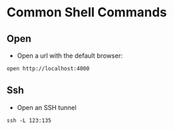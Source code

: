 # Common Shell Commands


## Open

* Open a url with the default browser:

```shell
open http://localhost:4000
```

## Ssh

* Open an SSH tunnel

```
ssh -L 123:135
```

